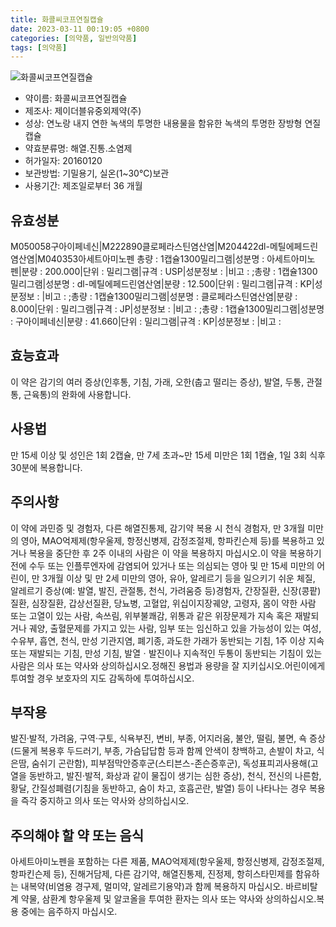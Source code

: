 ```yaml
---
title: 화콜씨코프연질캡슐
date: 2023-03-11 00:19:05 +0800
categories: [의약품, 일반의약품]
tags: [의약품]
---
```

![화콜씨코프연질캡슐](https://nedrug.mfds.go.kr/pbp/cmn/itemImageDownload/147427180466400051)

- 약이름: 화콜씨코프연질캡슐
- 제조사: 제이더블유중외제약(주)
- 성상: 연노랑 내지 연한 녹색의 투명한 내용물을 함유한 녹색의 투명한 장방형 연질캡슐
- 약효분류명: 해열.진통.소염제
- 허가일자: 20160120
- 보관방법: 기밀용기, 실온(1~30℃)보관
- 사용기간: 제조일로부터 36 개월
## 유효성분
M050058구아이페네신|M222890클로페라스틴염산염|M204422dl-메틸에페드린염산염|M040353아세트아미노펜
총량 : 1캡슐1300밀리그램|성분명 : 아세트아미노펜|분량 : 200.000|단위 : 밀리그램|규격 : USP|성분정보 : |비고 : ;총량 : 1캡슐1300밀리그램|성분명 : dl-메틸에페드린염산염|분량 : 12.500|단위 : 밀리그램|규격 : KP|성분정보 : |비고 : ;총량 : 1캡슐1300밀리그램|성분명 : 클로페라스틴염산염|분량 : 8.000|단위 : 밀리그램|규격 : JP|성분정보 : |비고 : ;총량 : 1캡슐1300밀리그램|성분명 : 구아이페네신|분량 : 41.660|단위 : 밀리그램|규격 : KP|성분정보 : |비고 :
## 효능효과
이 약은 감기의 여러 증상(인후통, 기침, 가래, 오한(춥고 떨리는 증상), 발열, 두통, 관절통, 근육통)의 완화에 사용합니다.
## 사용법
만 15세 이상 및 성인은 1회 2캡슐, 만 7세 초과~만 15세 미만은 1회 1캡슐, 1일 3회 식후 30분에 복용합니다.
## 주의사항
이 약에 과민증 및 경험자, 다른 해열진통제, 감기약 복용 시 천식 경험자, 만 3개월 미만의 영아, MAO억제제(항우울제, 항정신병제, 감정조절제, 항파킨슨제 등)를 복용하고 있거나 복용을 중단한 후 2주 이내의 사람은 이 약을 복용하지 마십시오.이 약을 복용하기 전에 수두 또는 인플루엔자에 감염되어 있거나 또는 의심되는 영아 및 만 15세 미만의 어린이, 만 3개월 이상 및 만 2세 미만의 영아, 유아, 알레르기 등을 일으키기 쉬운 체질, 알레르기 증상(예: 발열, 발진, 관절통, 천식, 가려움증 등)경험자, 간장질환, 신장(콩팥)질환, 심장질환, 갑상선질환, 당뇨병, 고혈압, 위십이지장궤양, 고령자, 몸이 약한 사람 또는 고열이 있는 사람, 속쓰림, 위부불쾌감, 위통과 같은 위장문제가 지속 혹은 재발되거나 궤양, 출혈문제를 가지고 있는 사람, 임부 또는 임신하고 있을 가능성이 있는 여성, 수유부, 흡연, 천식, 만성 기관지염, 폐기종, 과도한 가래가 동반되는 기침, 1주 이상 지속 또는 재발되는 기침, 만성 기침, 발열ㆍ발진이나 지속적인 두통이 동반되는 기침이 있는 사람은 의사 또는 약사와 상의하십시오.정해진 용법과 용량을 잘 지키십시오.어린이에게 투여할 경우 보호자의 지도 감독하에 투여하십시오.
## 부작용
발진·발적, 가려움, 구역·구토, 식욕부진, 변비, 부종, 어지러움, 불안, 떨림, 불면, 쇽 증상(드물게 복용후 두드러기, 부종, 가슴답답함 등과 함께 안색이 창백하고, 손발이 차고, 식은땀, 숨쉬기 곤란함), 피부점막안증후군(스티븐스-존슨증후군), 독성표피괴사용해(고열을 동반하고, 발진·발적, 화상과 같이 물집이 생기는 심한 증상), 천식, 전신의 나른함, 황달, 간질성폐렴(기침을 동반하고, 숨이 차고, 호흡곤란, 발열) 등이 나타나는 경우 복용을 즉각 중지하고 의사 또는 약사와 상의하십시오.
## 주의해야 할 약 또는 음식
아세트아미노펜을 포함하는 다른 제품, MAO억제제(항우울제, 항정신병제, 감정조절제, 항파킨슨제 등), 진해거담제, 다른 감기약, 해열진통제, 진정제, 항히스타민제를 함유하는 내복약(비염용 경구제, 멀미약, 알레르기용약)과 함께 복용하지 마십시오. 바르비탈계 약물, 삼환계 항우울제 및 알코올을 투여한 환자는 의사 또는 약사와 상의하십시오.복용 중에는 음주하지 마십시오.
